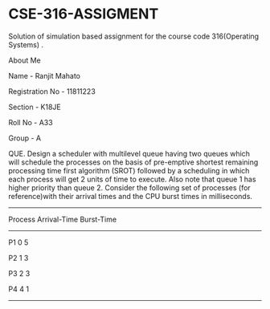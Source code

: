 # CSE-316-ASSIGMENT

Solution of simulation based assignment for the course code 316(Operating Systems) .

About Me

Name - Ranjit Mahato


Registration No - 11811223

Section - K18JE

Roll No - A33

Group - A


QUE.
Design a scheduler with multilevel queue having two queues which will schedule the processes on the basis of pre-emptive shortest remaining processing time first algorithm (SROT) followed by a scheduling in which each process will get 2 units of time to execute. Also note that queue 1 has higher priority than queue 2. Consider the following set of processes (for reference)with their arrival times and the CPU burst times in milliseconds.

-------------------------------------



Process  Arrival-Time   Burst-Time



-------------------------------------



P1             0      	       5



P2             1               3



P3             2               3



P4             4               1



-------------------------------------

